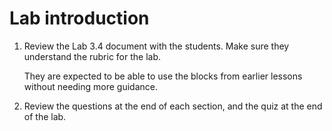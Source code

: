 # Lab introduction

1. Review the Lab 3.4 document with the students. Make sure they understand the rubric for the lab.
   &nbsp;  
  
   They are expected to be able to use the blocks from earlier lessons without needing more guidance.

1. Review the questions at the end of each section, and the quiz at the end of the lab.
